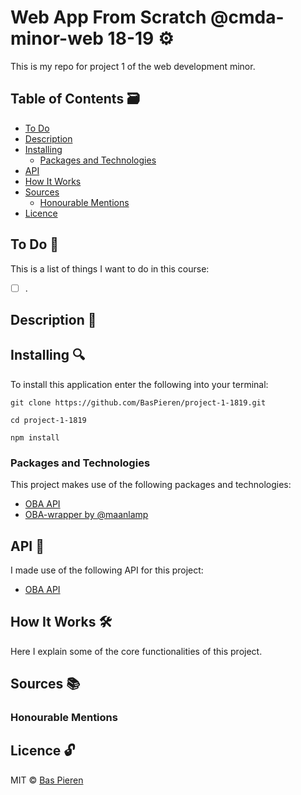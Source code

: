# Web App From Scratch @cmda-minor-web 18-19 ⚙️

This is my repo for project 1 of the web development minor.

## Table of Contents 🗃
* [To Do](#to-do-)
* [Description](#description-)
* [Installing](#installing-)
  * [Packages and Technologies](#packages-and-technologies)
* [API](#api-)
* [How It Works](#how-it-works-)
* [Sources](#sources-)
  * [Honourable Mentions](#honourable-mentions)
* [Licence](#licence-)

## To Do 📌
This is a list of things I want to do in this course:

- [ ] .


## Description 📝


## Installing 🔍
To install this application enter the following into your terminal:
```
git clone https://github.com/BasPieren/project-1-1819.git

cd project-1-1819

npm install
```

### Packages and Technologies
This project makes use of the following packages and technologies:

* [OBA API](https://zoeken.oba.nl/api/v1/)
* [OBA-wrapper by @maanlamp](https://github.com/maanlamp/OBA-wrapper)

## API 🐒
I made use of the following API for this project:

* [OBA API](https://zoeken.oba.nl/api/v1/)

## How It Works 🛠️
Here I explain some of the core functionalities of this project.


## Sources 📚


### Honourable Mentions


## Licence 🔓
MIT © [Bas Pieren](https://github.com/BasPieren)


<!-- # Project 1 @cmda-minor-web · 2018-2019

## Zoek in de de collectie van de OBA

Het project vindt plaats bij de Centrale OBA. Maandagochtend is om 10.00 uur de kickoff, vrijdag zijn de presentaties van de resultaten. In een week bouwt iedere student een eigen prototype dat bezoekers kan helpen om items uit de OBA collectie te vinden. Technieken geleerd bij [CSS to the Rescue](https://github.com/cmda-minor-web/css-to-the-rescue-1819) en [Web App from Scratch](https://github.com/cmda-minor-web/web-app-from-scratch-1819) worden toegepast bij het bouwen van de de prototypes.

We verzamelen maandagochtend om 09.45 op de 1e verdieping van de Centrale OBA, [Oosterdokskade 143](https://www.google.com/maps/place/OBA+library+of+Amsterdam/@52.3756983,4.9082087,15z/data=!4m2!3m1!1s0x0:0x6b97f693e6ecb494?ved=2ahUKEwioo6OrzubgAhWLNOwKHR6KDQgQ_BIwCnoECAYQCA).

 -->
